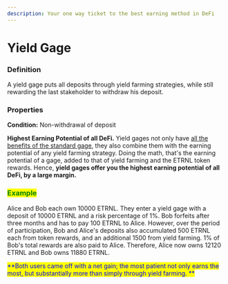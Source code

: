```yaml
---
description: Your one way ticket to the best earning method in DeFi
---
```


# Yield Gage

### Definition

A yield gage puts all deposits through yield farming strategies, while still rewarding the last stakeholder to withdraw his deposit.

### Properties

**Condition:** Non-withdrawal of deposit

**Highest Earning Potential of all DeFi.** Yield gages not only have [all the benefits of the standard gage](yield-gage.md#properties), they also combine them with the earning potential of any yield farming strategy. Doing the math, that's the earning potential of a gage, added to that of yield farming and the ETRNL token rewards. Hence, **yield gages offer you the highest earning potential of all DeFi, by a large margin.**

### <mark style="color:green;">**Example**

Alice and Bob each own 10000 ETRNL. They enter a yield gage with a deposit of 10000 ETRNL and a risk percentage of 1%. Bob forfeits after three months and has to pay 100 ETRNL to Alice. However, over the period of participation, Bob and Alice's deposits also accumulated 500 ETRNL each from token rewards, and an additional 1500 from yield farming. 1% of Bob's total rewards are also paid to Alice. Therefore, Alice now owns 12120 ETRNL and Bob owns 11880 ETRNL.</mark>

<mark style="color:blue;">**Both users came off with a net gain; the most patient not only earns the most, but substantially more than simply through yield farming. **</mark>
